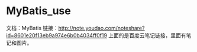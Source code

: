 # MyBatis_use
文档：MyBatis
链接：http://note.youdao.com/noteshare?id=8601e20f13eb9a974e6b0b4034ff0f19
上面的是百度云笔记链接，里面有笔记和图片。
